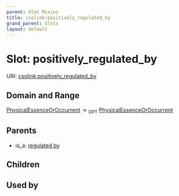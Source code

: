 ```yaml
---
parent: Slot Mixins
title: csolink:positively_regulated_by
grand_parent: Slots
layout: default
---
```


# Slot: positively_regulated_by




URI: [csolink:positively_regulated_by](https://w3id.org/csolink/vocab/positively_regulated_by)

## Domain and Range

[PhysicalEssenceOrOccurrent](PhysicalEssenceOrOccurrent.md) ->  <sub>OPT</sub> [PhysicalEssenceOrOccurrent](PhysicalEssenceOrOccurrent.md)

## Parents

 *  is_a: [regulated by](regulated_by.md)

## Children


## Used by

